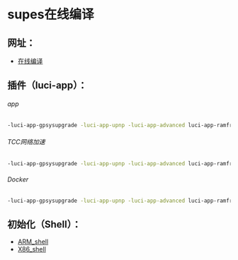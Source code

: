 # supes在线编译
## 网址：
* [在线编译](https://supes.top/)
## 插件（luci-app）：
###### app
```sh
-luci-app-gpsysupgrade -luci-app-upnp -luci-app-advanced luci-app-ramfree luci-app-ddns luci-app-v2ray-server luci-app-ttyd luci-app-v2raya luci-app-store
```
###### TCC网络加速
```sh
-luci-app-gpsysupgrade -luci-app-upnp -luci-app-advanced luci-app-ramfree luci-app-fullconenat luci-app-ddns luci-app-turboacc luci-app-v2ray-server luci-app-ttyd luci-app-v2raya luci-app-store
```
###### Docker
```sh
-luci-app-gpsysupgrade -luci-app-upnp -luci-app-advanced luci-app-ramfree luci-app-ddns luci-app-v2ray-server luci-app-dockerman luci-app-ttyd luci-app-v2raya luci-app-turboacc luci-app-store 
```
## 初始化（Shell）：
* [ARM_shell](https://github.com/3wking/3wking/blob/main/OpenWrt/Shell/arm.md)
* [X86_shell](https://github.com/3wking/3wking/blob/main/OpenWrt/Shell/x86.md)